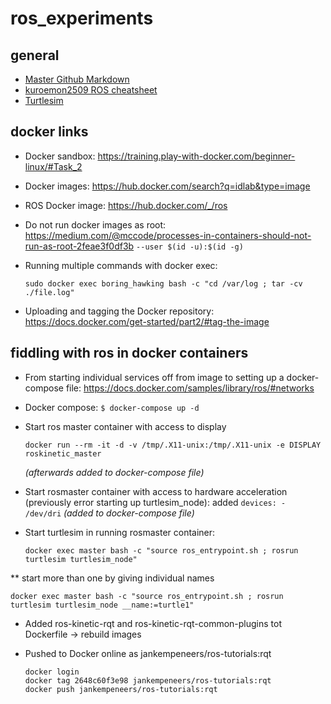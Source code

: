 # ros_experiments
## general
- [Master Github Markdown](https://guides.github.com/features/mastering-markdown/)
- [kuroemon2509 ROS cheatsheet](https://github.com/kuroemon2509/ROS-cheatsheet)
- [Turtlesim](http://wiki.ros.org/ROS/Tutorials/UnderstandingNodes)

## docker links
* Docker sandbox: https://training.play-with-docker.com/beginner-linux/#Task_2
* Docker images: https://hub.docker.com/search?q=idlab&type=image
* ROS Docker image: https://hub.docker.com/_/ros
* Do not run docker images as root: https://medium.com/@mccode/processes-in-containers-should-not-run-as-root-2feae3f0df3b `--user $(id -u):$(id -g)`
* Running multiple commands with docker exec:

      sudo docker exec boring_hawking bash -c "cd /var/log ; tar -cv ./file.log"

* Uploading and tagging the Docker repository: https://docs.docker.com/get-started/part2/#tag-the-image


## fiddling with ros in docker containers
* From starting individual services off from image to setting up a docker-compose file: https://docs.docker.com/samples/library/ros/#networks
* Docker compose: ` $ docker-compose up -d `

* Start ros master container with access to display

      docker run --rm -it -d -v /tmp/.X11-unix:/tmp/.X11-unix -e DISPLAY roskinetic_master
	*(afterwards added to docker-compose file)*
* Start rosmaster container with access to hardware acceleration (previously error starting up turtlesim_node): added `devices: - /dev/dri` *(added to docker-compose file)*

* Start turtlesim in running rosmaster container:

      docker exec master bash -c "source ros_entrypoint.sh ; rosrun turtlesim turtlesim_node"
** start more than one by giving individual names

    docker exec master bash -c "source ros_entrypoint.sh ; rosrun turtlesim turtlesim_node __name:=turtle1"

* Added ros-kinetic-rqt and ros-kinetic-rqt-common-plugins tot Dockerfile → rebuild images
* Pushed to Docker online as jankempeneers/ros-tutorials:rqt

      docker login
      docker tag 2648c60f3e98 jankempeneers/ros-tutorials:rqt
      docker push jankempeneers/ros-tutorials:rqt



